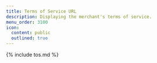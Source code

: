 ```yaml
---
title: Terms of Service URL
description: Displaying the merchant's terms of service.
menu_order: 3100
icon:
  content: public
  outlined: true
---
```


{% include tos.md %}
